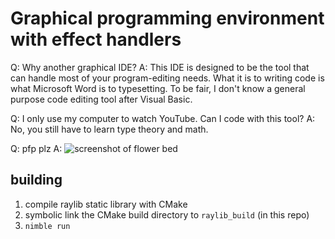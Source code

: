 # Graphical programming environment with effect handlers

Q: Why another graphical IDE?
A: This IDE is designed to be the tool that can handle most of your program-editing needs. What it is to writing code is what Microsoft Word is to typesetting. To be fair, I don't know a general purpose code editing tool after Visual Basic.

Q: I only use my computer to watch YouTube. Can I code with this tool?
A: No, you still have to learn type theory and math.

Q: pfp plz
A: ![screenshot of flower bed](TODO)

## building

1. compile raylib static library with CMake
2. symbolic link the CMake build directory to `raylib_build` (in this repo)
3. `nimble run`

